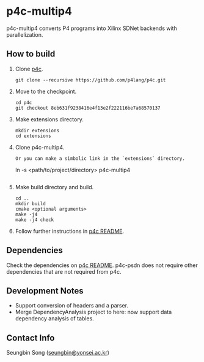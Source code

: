 # p4c-multip4
p4c-multip4 converts P4 programs into Xilinx SDNet backends with parallelization.

## How to build
1. Clone [p4c](https://github.com/p4lang/p4c). 
    ```
    git clone --recursive https://github.com/p4lang/p4c.git
    ```
2. Move to the checkpoint. 
    ```
    cd p4c
    git checkout 8eb631f9238416e4f13e2f222116be7a68570137
    ```
3. Make extensions directory. 
   ```
   mkdir extensions
   cd extensions
   ```
4. Clone p4c-multip4. 
    ```
    Or you can make a simbolic link in the `extensions` directory.
    ```
    ln -s <path/to/project/directory> p4c-multip4
    ```
5. Make build directory and build.
    ```
    cd .. 
    mkdir build
    cmake <optional arguments>
    make -j4
    make -j4 check
    ```
6. Follow further instructions in [p4c README](https://github.com/p4lang/p4c#getting-started).

## Dependencies
Check the dependencies on [p4c README](https://github.com/p4lang/p4c#dependencies).
p4c-psdn does not require other dependencies that are not required from p4c.

## Development Notes
- Support conversion of headers and a parser.
- Merge DependencyAnalysis project to here: now support data dependency
analysis of tables.

## Contact Info
Seungbin Song (seungbin@yonsei.ac.kr)
